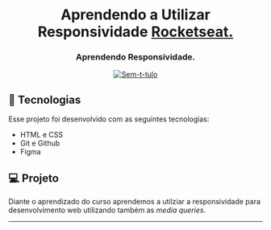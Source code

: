 <h1 align="center"> Aprendendo a Utilizar Responsividade <a href="https://app.rocketseat.com.br/journey/explorer">Rocketseat.</a> </h1>
<h3 align="center"> Aprendendo Responsividade.</h3>

<p align="center">
  <a href="https://ibb.co/YBbqT48"><img src="https://i.ibb.co/DfLSgPk/imagem-2024-02-19-185343588.png" alt="Sem-t-tulo" border="0"></a>
</p>

## 🚀 Tecnologias

Esse projeto foi desenvolvido com as seguintes tecnologias:

- HTML e CSS
- Git e Github
- Figma

## 💻 Projeto

Diante o aprendizado do curso aprendemos a utilziar a responsividade para desenvolvimento web utilizando também as *media queries*.


---


